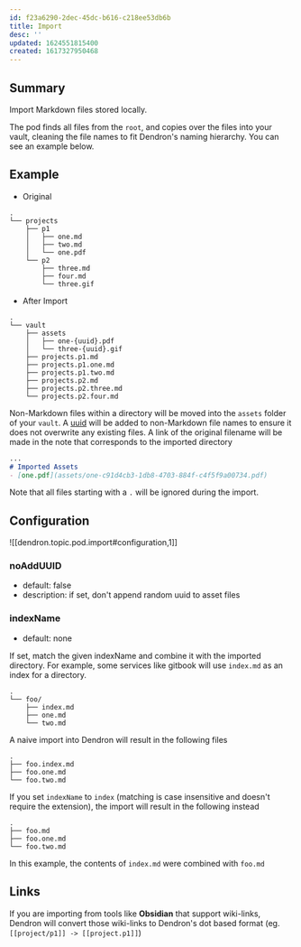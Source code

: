 ```yaml
---
id: f23a6290-2dec-45dc-b616-c218ee53db6b
title: Import
desc: ''
updated: 1624551815400
created: 1617327950468
---
```


## Summary
Import Markdown files stored locally. 

The pod finds all files from the `root`, and copies over the files into your vault, cleaning the file names to fit Dendron's naming hierarchy. You can see an example below. 

## Example
- Original
```
.
└── projects
    ├── p1
    │   ├── one.md
    │   ├── two.md
    │   └── one.pdf
    └── p2
        ├── three.md
        ├── four.md
        └── three.gif
```

- After Import

```
.
└── vault
    ├── assets
    │   ├── one-{uuid}.pdf
    │   └── three-{uuid}.gif
    ├── projects.p1.md
    ├── projects.p1.one.md
    ├── projects.p1.two.md
    ├── projects.p2.md
    ├── projects.p2.three.md
    └── projects.p2.four.md
```

Non-Markdown files within a directory will be moved into the `assets` folder of your `vault`. A [uuid](https://en.wikipedia.org/wiki/Universally_unique_identifier) will be added to non-Markdown file names to ensure it does not overwrite any existing files. A link of the original filename will be made in the note that corresponds to the imported directory

```md
...
# Imported Assets
- [one.pdf](assets/one-c91d4cb3-1db8-4703-884f-c4f5f9a00734.pdf)

```

Note that all files starting with a `.` will be ignored during the import.

## Configuration
![[dendron.topic.pod.import#configuration,1]]

### noAddUUID
- default: false
- description: if set, don't append random uuid to asset files

### indexName
- default: none

If set, match the given indexName and combine it with the imported directory. For example, some services like gitbook will use `index.md` as an index for a directory. 

```
.
└── foo/
    ├── index.md
    ├── one.md
    └── two.md
```

A naive import into Dendron will result in the following files
```
.
├── foo.index.md
├── foo.one.md
└── foo.two.md
```

If you set `indexName` to `index` (matching is case insensitive and doesn't require the extension), the import will result in the following instead

```
.
├── foo.md
├── foo.one.md
└── foo.two.md
```

In this example, the contents of `index.md` were combined with `foo.md`



## Links

If you are importing from tools like **Obsidian** that support wiki-links, Dendron will convert those wiki-links to Dendron's dot based format (eg. `[[project/p1]] -> [[project.p1]]`)
